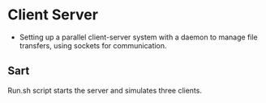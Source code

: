 # Client Server
- Setting up a parallel client-server system with a daemon to manage file transfers, using sockets for communication. 
## Sart
Run.sh script starts the server and simulates three clients.

